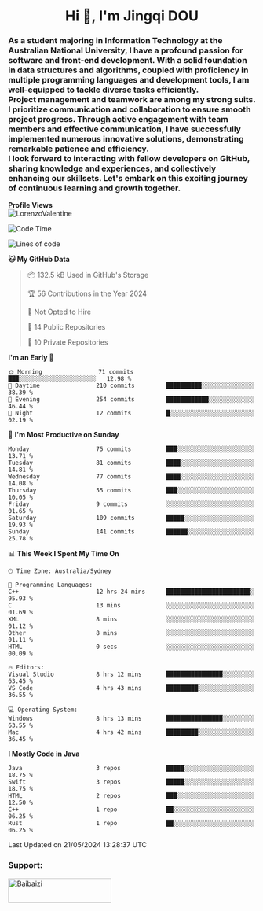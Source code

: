 <h1 align="center">Hi 👋, I'm Jingqi DOU</h1>
<h3 align="left">
As a student majoring in Information Technology at the Australian National University, I have a profound passion for software and front-end development. With a solid foundation in data structures and algorithms, coupled with proficiency in multiple programming languages and development tools, I am well-equipped to tackle diverse tasks efficiently. <br>
Project management and teamwork are among my strong suits. I prioritize communication and collaboration to ensure smooth project progress. Through active engagement with team members and effective communication, I have successfully implemented numerous innovative solutions, demonstrating remarkable patience and efficiency.<br>
I look forward to interacting with fellow developers on GitHub, sharing knowledge and experiences, and collectively enhancing our skillsets. Let's embark on this exciting journey of continuous learning and growth together.
</h3>

**Profile Views**<br>
<img src="https://count.getloli.com/get/@:name" alt="LorenzoValentine" />

<!--START_SECTION:waka-->
![Code Time](http://img.shields.io/badge/Code%20Time-777%20hrs%2047%20mins-blue)

![Lines of code](https://img.shields.io/badge/From%20Hello%20World%20I%27ve%20Written-754.6%20thousand%20lines%20of%20code-blue)

**🐱 My GitHub Data** 

> 📦 132.5 kB Used in GitHub's Storage 
 > 
> 🏆 56 Contributions in the Year 2024
 > 
> 🚫 Not Opted to Hire
 > 
> 📜 14 Public Repositories 
 > 
> 🔑 10 Private Repositories 
 > 
**I'm an Early 🐤** 

```text
🌞 Morning                71 commits          ███░░░░░░░░░░░░░░░░░░░░░░   12.98 % 
🌆 Daytime                210 commits         ██████████░░░░░░░░░░░░░░░   38.39 % 
🌃 Evening                254 commits         ████████████░░░░░░░░░░░░░   46.44 % 
🌙 Night                  12 commits          █░░░░░░░░░░░░░░░░░░░░░░░░   02.19 % 
```
📅 **I'm Most Productive on Sunday** 

```text
Monday                   75 commits          ███░░░░░░░░░░░░░░░░░░░░░░   13.71 % 
Tuesday                  81 commits          ████░░░░░░░░░░░░░░░░░░░░░   14.81 % 
Wednesday                77 commits          ████░░░░░░░░░░░░░░░░░░░░░   14.08 % 
Thursday                 55 commits          ███░░░░░░░░░░░░░░░░░░░░░░   10.05 % 
Friday                   9 commits           ░░░░░░░░░░░░░░░░░░░░░░░░░   01.65 % 
Saturday                 109 commits         █████░░░░░░░░░░░░░░░░░░░░   19.93 % 
Sunday                   141 commits         ██████░░░░░░░░░░░░░░░░░░░   25.78 % 
```


📊 **This Week I Spent My Time On** 

```text
🕑︎ Time Zone: Australia/Sydney

💬 Programming Languages: 
C++                      12 hrs 24 mins      ████████████████████████░   95.93 % 
C                        13 mins             ░░░░░░░░░░░░░░░░░░░░░░░░░   01.69 % 
XML                      8 mins              ░░░░░░░░░░░░░░░░░░░░░░░░░   01.12 % 
Other                    8 mins              ░░░░░░░░░░░░░░░░░░░░░░░░░   01.11 % 
HTML                     0 secs              ░░░░░░░░░░░░░░░░░░░░░░░░░   00.09 % 

🔥 Editors: 
Visual Studio            8 hrs 12 mins       ████████████████░░░░░░░░░   63.45 % 
VS Code                  4 hrs 43 mins       █████████░░░░░░░░░░░░░░░░   36.55 % 

💻 Operating System: 
Windows                  8 hrs 13 mins       ████████████████░░░░░░░░░   63.55 % 
Mac                      4 hrs 42 mins       █████████░░░░░░░░░░░░░░░░   36.45 % 
```

**I Mostly Code in Java** 

```text
Java                     3 repos             █████░░░░░░░░░░░░░░░░░░░░   18.75 % 
Swift                    3 repos             █████░░░░░░░░░░░░░░░░░░░░   18.75 % 
HTML                     2 repos             ███░░░░░░░░░░░░░░░░░░░░░░   12.50 % 
C++                      1 repo              ██░░░░░░░░░░░░░░░░░░░░░░░   06.25 % 
Rust                     1 repo              ██░░░░░░░░░░░░░░░░░░░░░░░   06.25 % 
```




 Last Updated on 21/05/2024 13:28:37 UTC
<!--END_SECTION:waka-->

<!-- [![willianrod's wakatime stats](https://github-readme-stats.vercel.app/api/wakatime?username=lorenzoval2050)](https://github.com/anuraghazra/github-readme-stats) -->


<h3 align="left">Support:</h3>
<p><a href="https://www.buymeacoffee.com/Baibaizi"> <img align="left" src="https://cdn.buymeacoffee.com/buttons/v2/default-yellow.png" height="50" width="210" alt="Baibaizi" /></a></p><br><br>
